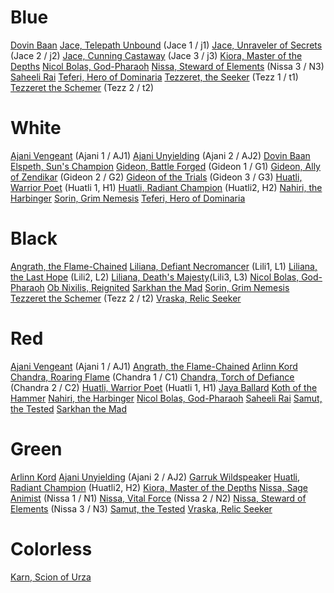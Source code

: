 <!-- TITLE: Planeswalkers -->
<!-- SUBTITLE: A quick summary of Planeswalkers -->
# Blue
[Dovin Baan](/planeswalkers/dovin_baan)
[Jace, Telepath Unbound](/planeswalkers/jace1) (Jace 1 / j1)
[Jace, Unraveler of Secrets](/planeswalkers/jace2) (Jace 2 / j2)
[Jace, Cunning Castaway](/planeswalkers/jace3) (Jace 3 / j3)
[Kiora, Master of the Depths](/planeswalkers/kiora)
[Nicol Bolas, God-Pharaoh](/planeswalkers/nicol_bolas)
[Nissa, Steward of Elements](/planeswalkers/nissa3) (Nissa 3 / N3)
[Saheeli Rai](/planeswalkers/saheeli_rai)
[Teferi, Hero of Dominaria](/planeswalkers/teferi)
[Tezzeret, the Seeker](/planeswalkers/tezzeret) (Tezz 1 / t1)
[Tezzeret the Schemer](/planeswalkers/tezzeret2) (Tezz 2 / t2)
# White
[Ajani Vengeant](/planeswalkers/ajani) (Ajani 1 / AJ1)
[Ajani Unyielding](/planeswalkers/ajani2) (Ajani 2 / AJ2)
[Dovin Baan](/planeswalkers/dovin_baan)
[Elspeth, Sun's Champion](/planeswalkers/elspeth)
[Gideon, Battle Forged](/planeswalkers/gideon) (Gideon 1 / G1)
[Gideon, Ally of Zendikar](/planeswalkers/gideon2) (Gideon 2 / G2)
[Gideon of the Trials](/planeswalkers/gideon3) (Gideon 3 / G3)
[Huatli, Warrior Poet](/planeswalkers/huatli) (Huatli 1, H1)
[Huatli, Radiant Champion](/planeswalkers/huatli2) (Huatli2, H2)
[Nahiri, the Harbinger](/planeswalkers/nahiri)
[Sorin, Grim Nemesis](/planeswalkers/sorin)
[Teferi, Hero of Dominaria](/planeswalkers/teferi)
​
# Black
[Angrath, the Flame-Chained](/planeswalkers/angrath)
[Liliana, Defiant Necromancer](/planeswalkers/liliana) (Lili1, L1)
[Liliana, the Last Hope](/planeswalkers/liliana2) (Lili2, L2)
[Liliana, Death's Majesty](/planeswalkers/liliana3)(Lili3, L3)
[Nicol Bolas, God-Pharaoh](/planeswalkers/nicol_bolas)
[Ob Nixilis, Reignited](/planeswalkers/ob_nixilis)
[Sarkhan the Mad](/planeswalkers/sarkhan)
[Sorin, Grim Nemesis](/planeswalkers/sorin)
[Tezzeret the Schemer](/planeswalkers/tezzeret2) (Tezz 2 / t2)
[Vraska, Relic Seeker](/planeswalkers/vraska)
​
# Red
[Ajani Vengeant](/planeswalkers/ajani) (Ajani 1 / AJ1)
[Angrath, the Flame-Chained](/planeswalkers/angrath)
[Arlinn Kord](/planeswalkers/arlinn_kord)
[Chandra, Roaring Flame](/planeswalkers/chandra) (Chandra 1 / C1)
[Chandra, Torch of Defiance](/planeswalkers/chandra2) (Chandra 2 / C2)
[Huatli, Warrior Poet](/planeswalkers/huatli) (Huatli 1, H1)
[Jaya Ballard](/planeswalkers/jaya_ballard)
[Koth of the Hammer](/planeswalkers/koth)
[Nahiri, the Harbinger](/planeswalkers/nahiri)
[Nicol Bolas, God-Pharaoh](/planeswalkers/nicol_bolas)
[Saheeli Rai](/planeswalkers/saheeli_rai)
[Samut, the Tested](/planeswalkers/samut)
[Sarkhan the Mad](/planeswalkers/sarkhan)
​
# Green
[Arlinn Kord](/planeswalkers/arlinn_kord)
[Ajani Unyielding](/planeswalkers/ajani2) (Ajani 2 / AJ2)
[Garruk Wildspeaker](/planeswalkers/garruk_wildspeaker)
[Huatli, Radiant Champion](/planeswalkers/huatli2) (Huatli2, H2)
[Kiora, Master of the Depths](/planeswalkers/kiora)
[Nissa, Sage Animist](/planeswalkers/nissa) (Nissa 1 / N1)
[Nissa, Vital Force](/planeswalkers/nissa2) (Nissa 2 / N2)
[Nissa, Steward of Elements](/planeswalkers/nissa3) (Nissa 3 / N3)
[Samut, the Tested](/planeswalkers/samut)
[Vraska, Relic Seeker](/planeswalkers/vraska)
# Colorless
[Karn, Scion of Urza](/planeswalkers/karn)